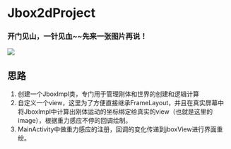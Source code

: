 # Jbox2dProject
### 开门见山，一针见血~~先来一张图片再说！
![](http://upload-images.jianshu.io/upload_images/6193595-d405ce38056b5e40.gif?imageMogr2/auto-orient/strip)

    
## 思路
1. 创建一个JboxImpl类，专门用于管理刚体和世界的创建和逻辑计算
2. 自定义一个view，这里为了方便直接继承FrameLayout，并且在真实屏幕中将JboxImpl中计算出刚体运动的坐标绑定给真实的view（也就是这里的image），根据重力感应不停的回调绘制。
3. MainActivity中做重力感应的注册，回调的变化传递到jboxView进行界面重绘。
